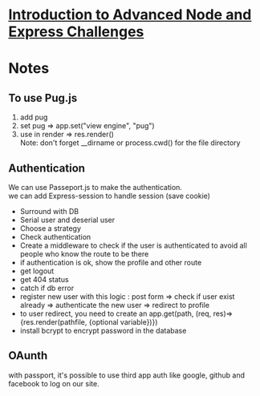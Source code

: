 # [Introduction to Advanced Node and Express Challenges](https://www.freecodecamp.org/learn/quality-assurance/advanced-node-and-express/)

# Notes  
## To use Pug.js  
1) add pug  
2) set pug => app.set("view engine", "pug")  
3) use in render => res.render()  
Note: don't forget __dirname or process.cwd() for the file directory  

## Authentication  
We can use Passeport.js to make the authentication.  
we can add Express-session to handle session (save cookie)  
  
- Surround with DB  
- Serial user and deserial user  
- Choose a strategy  
- Check authentication  
- Create a middleware to check if the user is authenticated to avoid all people who know the route to be there  
- if authentication is ok, show the profile and other route  
- get logout  
- get 404 status  
- catch if db error  
- register new user with this logic : post form => check if user exist already => authenticate the new user => redirect to profile  
- to user redirect, you need to create an app.get(path, (req, res)=>{res.render(pathfile, {optional variable})})  
- install bcrypt to encrypt password in the database  
  
## OAunth  
  
with passport, it's possible to use third app auth like google, github and facebook to log on our site.

